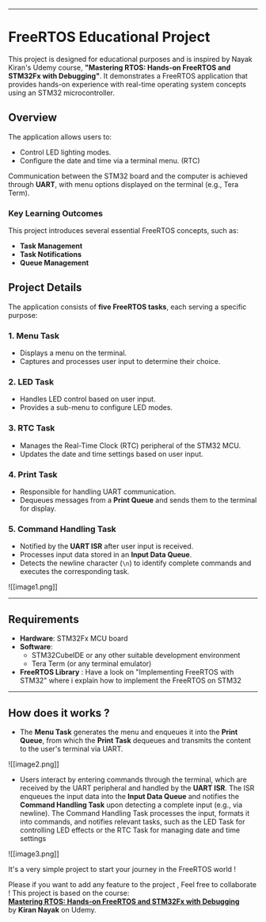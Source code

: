 

---

# FreeRTOS Educational Project

This project is designed for educational purposes and is inspired by Nayak Kiran's Udemy course, **"Mastering RTOS: Hands-on FreeRTOS and STM32Fx with Debugging"**. It demonstrates a FreeRTOS application that provides hands-on experience with real-time operating system concepts using an STM32 microcontroller.

## Overview

The application allows users to:

- Control LED lighting modes.
- Configure the date and time via a terminal menu. (RTC)

Communication between the STM32 board and the computer is achieved through **UART**, with menu options displayed on the terminal (e.g., Tera Term).

### Key Learning Outcomes

This project introduces several essential FreeRTOS concepts, such as:

- **Task Management**
- **Task Notifications**
- **Queue Management**

## Project Details

The application consists of **five FreeRTOS tasks**, each serving a specific purpose:

### 1. **Menu Task**

- Displays a menu on the terminal.
- Captures and processes user input to determine their choice.

### 2. **LED Task**

- Handles LED control based on user input.
- Provides a sub-menu to configure LED modes.

### 3. **RTC Task**

- Manages the Real-Time Clock (RTC) peripheral of the STM32 MCU.
- Updates the date and time settings based on user input.

### 4. **Print Task**

- Responsible for handling UART communication.
- Dequeues messages from a **Print Queue** and sends them to the terminal for display.

### 5. **Command Handling Task**

- Notified by the **UART ISR** after user input is received.
- Processes input data stored in an **Input Data Queue**.
- Detects the newline character (`\n`) to identify complete commands and executes the corresponding task.

![[image1.png]]

---

## Requirements

- **Hardware**: STM32Fx MCU board
- **Software**:
    - STM32CubeIDE or any other suitable development environment
    - Tera Term (or any terminal emulator)
- **FreeRTOS Library** : Have a look on "Implementing FreeRTOS with STM32" where i explain how to implement the FreeRTOS on STM32

---

## How does it works ? 
* The **Menu Task** generates the menu and enqueues it into the **Print Queue**, from which the **Print Task** dequeues and transmits the content to the user's terminal via UART. 

![[image2.png]]


* Users interact by entering commands through the terminal, which are received by the UART peripheral and handled by the **UART ISR**. The ISR enqueues the input data into the **Input Data Queue** and notifies the **Command Handling Task** upon detecting a complete input (e.g., via newline). The Command Handling Task processes the input, formats it into commands, and notifies relevant tasks, such as the LED Task for controlling LED effects or the RTC Task for managing date and time settings

![[image3.png]]

It's a very simple project to start your journey in the FreeRTOS world ! 


Please if you want to add any feature to the project , Feel free to collaborate ! 
This project is based on the course:  
**[Mastering RTOS: Hands-on FreeRTOS and STM32Fx with Debugging](https://www.udemy.com/course/mastering-rtos-hands-on-with-freertos-arduino-and-stm32fx/?srsltid=AfmBOoqyL0AUMeJ_xK0xDSwyz2xb8wy9dr2umhWYIylfvCSNt5FaN6Tf&couponCode=LETSLEARNNOW)**  
by **Kiran Nayak** on Udemy.
